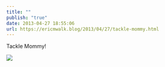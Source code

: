 ```yaml
---
title: ""
publish: "true"
date: 2013-04-27 18:55:06
url: https://ericmwalk.blog/2013/04/27/tackle-mommy.html
---
```


Tackle Mommy!

![](https://ericmwalk.blog/uploads/2022/93f1e9ace4.jpg)